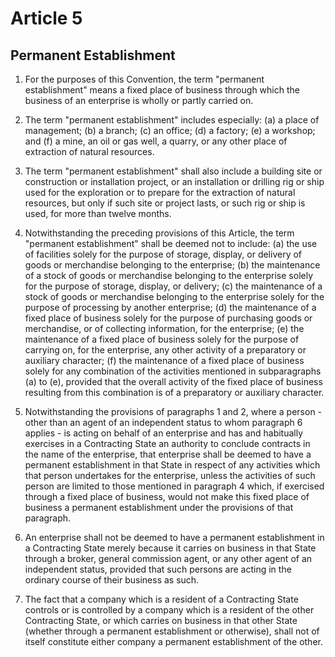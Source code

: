 # Article 5
## Permanent Establishment

1. For the purposes of this Convention, the term "permanent establishment" means a fixed
place of business through which the business of an enterprise is wholly or partly carried on.

2. The term "permanent establishment" includes especially:
    (a) a place of management;
    (b) a branch;
    (c) an office;
    (d) a factory;
    (e) a workshop; and
    (f) a mine, an oil or gas well, a quarry, or any other place of extraction of natural
resources.

3. The term "permanent establishment" shall also include a building site or construction or
installation project, or an installation or drilling rig or ship used for the exploration or to prepare
for the extraction of natural resources, but only if such site or project lasts, or such rig or ship is
used, for more than twelve months.

4. Notwithstanding the preceding provisions of this Article, the term "permanent
establishment" shall be deemed not to include:
  (a) the use of facilities solely for the purpose of storage, display, or delivery of
  goods or merchandise belonging to the enterprise;
  (b) the maintenance of a stock of goods or merchandise belonging to the
  enterprise solely for the purpose of storage, display, or delivery;
  (c) the maintenance of a stock of goods or merchandise belonging to the enterprise
  solely for the purpose of processing by another enterprise;
  (d) the maintenance of a fixed place of business solely for the purpose of
  purchasing goods or merchandise, or of collecting information, for the enterprise;
  (e) the maintenance of a fixed place of business solely for the purpose of carrying
  on, for the enterprise, any other activity of a preparatory or auxiliary character;
  (f) the maintenance of a fixed place of business solely for any combination of the
  activities mentioned in subparagraphs (a) to (e), provided that the overall activity of the
  fixed place of business resulting from this combination is of a preparatory or auxiliary
  character.

5. Notwithstanding the provisions of paragraphs 1 and 2, where a person - other than an agent
of an independent status to whom paragraph 6 applies - is acting on behalf of an enterprise and
has and habitually exercises in a Contracting State an authority to conclude contracts in the name
of the enterprise, that enterprise shall be deemed to have a permanent establishment in that State
in respect of any activities which that person undertakes for the enterprise, unless the activities of
such person are limited to those mentioned in paragraph 4 which, if exercised through a fixed
place of business, would not make this fixed place of business a permanent establishment under
the provisions of that paragraph.

6. An enterprise shall not be deemed to have a permanent establishment in a Contracting
State merely because it carries on business in that State through a broker, general commission
agent, or any other agent of an independent status, provided that such persons are acting in the
ordinary course of their business as such.

7. The fact that a company which is a resident of a Contracting State controls or is controlled
by a company which is a resident of the other Contracting State, or which carries on business in
that other State (whether through a permanent establishment or otherwise), shall not of itself
constitute either company a permanent establishment of the other.
